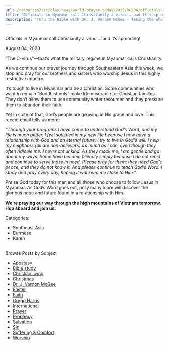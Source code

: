 ```yaml
---
url: /resources/articles-news/world-prayer-today/2020/08/04/officials-in-myanmar-call-christianity-a-virus-and-it-s-spreading!
title: "Officials in Myanmar call Christianity a virus … and it’s spreading!"
description: "Thru the Bible with Dr. J. Vernon McGee - Taking the whole Word to the whole world"
---
```







## 
 Officials in Myanmar call Christianity a virus … and it’s spreading!


August 04, 2020
![]()




“The C-virus”—that’s what the military regime in Myanmar calls Christianity.

As we continue our prayer journey through Southeastern Asia this week, we stop and pray for our brothers and sisters who worship Jesus in this highly restrictive country. 

It’s tough to live in Myanmar and be a Christian. Some communities who want to remain “Buddhist only” make life miserable for Christian families. They don’t allow them to use community water resources and they pressure them to abandon their faith. 

Yet in spite of that, God’s people are growing in His grace and love. This recent email tells us more:

*“Through your programs I have come to understand God’s Word, and my life is much better. I feel satisfied in my new life because I now have a relationship with God and an eternal future. I try to live in God's will. I help my neighbors (all are non-believers) as much as I can, even though they often ridicule me. I never am unkind. As they mock me, I am gentle and go about my ways. Some have become friendly simply because I do not react and continue to serve those in need. Please pray for them; they need God’s peace, and they do not know it. And please continue to teach God’s Word. I study and pray every day, hoping it will keep me close to Him.”* 

Praise God today for this man and all those who choose to follow Jesus in Myanmar. As God’s Word goes out, pray many more will discover the glorious hope and future found in a relationship with Him.

**We’re praying our way through the high mountains of Vietnam tomorrow. Hop aboard and join us.**



Categories: 


* Southeast Asia
* Burmese
* Karen









## 
 Browse Posts by Subject


* [Apostasy](/resources/articles-news/-in-tags/tags/Apostasy)
* [Bible study](/resources/articles-news/-in-tags/tags/Bible-study)
* [Christian living](/resources/articles-news/-in-tags/tags/Christian-living)
* [Christmas](/resources/articles-news/-in-tags/tags/Christmas)
* [Dr. J. Vernon McGee](/resources/articles-news/-in-tags/tags/Dr-J-Vernon-McGee)
* [Easter](/resources/articles-news/-in-tags/tags/easter)
* [Faith](/resources/articles-news/-in-tags/tags/Faith)
* [Gregg Harris](/resources/articles-news/-in-tags/tags/Gregg-Harris)
* [International](/resources/articles-news/-in-tags/tags/International)
* [Prayer](/resources/articles-news/-in-tags/tags/prayer)
* [Prophecy](/resources/articles-news/-in-tags/tags/Prophecy)
* [Salvation](/resources/articles-news/-in-tags/tags/Salvation)
* [Sin](/resources/articles-news/-in-tags/tags/sin)
* [Suffering & Comfort](/resources/articles-news/-in-tags/tags/Suffering-Comfort)
* [Worship](/resources/articles-news/-in-tags/tags/worship)







